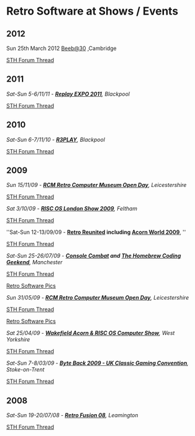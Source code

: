 # Retro Software at Shows / Events

## 2012

Sun 25th March 2012 [Beeb@30](http://beeb30.havnet.positive-internet.com) ,Cambridge
[STH Forum Thread](http://www.stardot.org.uk/forums/viewtopic.php?f=25&t=4926)

## 2011

*Sat-Sun 5-6/11/11 - **[Replay EXPO 2011](http://www.replayexpo.com/)**, Blackpool*
[STH Forum Thread](http://www.stardot.org.uk/forums/viewtopic.php?f=25&t=4365)

## 2010

*Sat-Sun 6-7/11/10 - **[R3PLAY](http://www.R3PLAY.info/)**, Blackpool*
[STH Forum Thread](http://www.stardot.org.uk/forums/viewtopic.php?f=26&t=3122)

## 2009

*Sun 15/11/09 - **[RCM Retro Computer Museum Open Day](http://www.retrocomputermuseum.co.uk/)**, Leicestershire*
[STH Forum Thread](http://www.stairwaytohell.com/sthforums/viewtopic.php?f=25&t=2578)

*Sat 3/10/09 - **[RISC OS London Show 2009](http://www.riscoslondonshow.co.uk/)**, Feltham*
[STH Forum Thread](http://www.stairwaytohell.com/sthforums/viewtopic.php?f=25&t=2576)

''Sat-Sun 12-13/09/09 - **[Retro Reunited](http://www.retroreunited.info/) including [Acorn World 2009](http://www.acornworld.co.uk/)**, ''
[STH Forum Thread](http://www.stairwaytohell.com/sthforums/viewtopic.php?f=25&t=2230)

*Sat-Sun 25-26/07/09 - **[Console Combat](http://www.consolecombat.co.uk/) and [The Homebrew Coding Geekend](http://www.consolecombat.co.uk/geekend.html)**, Manchester*
[STH Forum Thread](http://www.stairwaytohell.com/sthforums/viewtopic.php?f=25&t=2229)
[Retro Software Pics](http://www.retrosoftware.co.uk/showpics/consolecombat_july2009/2048x1536/index.phtml)

*Sun 31/05/09 - **[RCM Retro Computer Museum Open Day](http://www.retrocomputermuseum.co.uk/)**, Leicestershire*
[STH Forum Thread](http://www.stairwaytohell.com/sthforums/viewtopic.php?f=25&t=2215)
[Retro Software Pics](http://www.retrosoftware.co.uk/showpics/rcm_may2009/index.phtml)

*Sat 25/04/09 - **[Wakefield Acorn & RISC OS Computer Show](http://www.wakefieldshow.org.uk/)**, West Yorkshire*
[STH Forum Thread](http://www.stairwaytohell.com/sthforums/viewtopic.php?f=25&t=2216)

*Sat-Sun 7-8/03/09 - **[Byte Back 2009 - UK Classic Gaming Convention](http://www.byte-back.info/)**, Stoke-on-Trent*
[STH Forum Thread](http://www.stairwaytohell.com/sthforums/viewtopic.php?f=25&t=2026)

## 2008

*Sat-Sun 19-20/07/08 - **[Retro Fusion 08](http://retrofusiononline.com/event08/)**, Leamington*
[STH Forum Thread](http://www.stairwaytohell.com/sthforums/viewtopic.php?f=25&t=1944)
